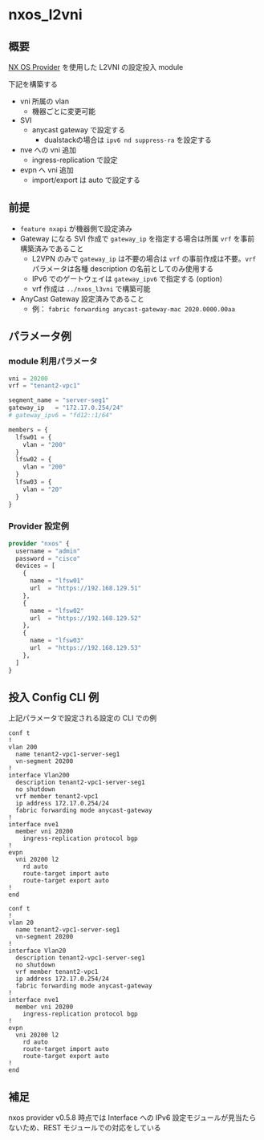 # nxos_l2vni

## 概要

[NX OS Provider](https://registry.terraform.io/providers/CiscoDevNet/nxos/latest/docs) を使用した L2VNI の設定投入 module

下記を構築する

- vni 所属の vlan
  - 機器ごとに変更可能
- SVI
  - anycast gateway で設定する
    - dualstackの場合は `ipv6 nd suppress-ra` を設定する
- nve への vni 追加
  - ingress-replication で設定
- evpn へ vni 追加
  - import/export は auto で設定する

## 前提

- `feature nxapi` が機器側で設定済み
- Gateway になる SVI 作成で `gateway_ip` を指定する場合は所属 `vrf` を事前構築済みであること
  - L2VPN のみで `gateway_ip` は不要の場合は `vrf` の事前作成は不要。`vrf` パラメータは各種 description の名前としてのみ使用する
  - IPv6 でのゲートウェイは `gateway_ipv6` で指定する (option)
  - vrf 作成は `../nxos_l3vni` で構築可能
- AnyCast Gateway 設定済みであること
  - 例： `fabric forwarding anycast-gateway-mac 2020.0000.00aa`

## パラメータ例

### module 利用パラメータ

```tfvars
vni = 20200
vrf = "tenant2-vpc1"

segment_name = "server-seg1"
gateway_ip   = "172.17.0.254/24"
# gateway_ipv6 = "fd12::1/64"

members = {
  lfsw01 = {
    vlan = "200"
  }
  lfsw02 = {
    vlan = "200"
  }
  lfsw03 = {
    vlan = "20"
  }
}
```

### Provider 設定例

```tf
provider "nxos" {
  username = "admin"
  password = "cisco"
  devices = [
    {
      name = "lfsw01"
      url  = "https://192.168.129.51"
    },
    {
      name = "lfsw02"
      url  = "https://192.168.129.52"
    },
    {
      name = "lfsw03"
      url  = "https://192.168.129.53"
    },
  ]
}
```

## 投入 Config CLI 例

上記パラメータで設定される設定の CLI での例

```config:leaf1_2
conf t
!
vlan 200
  name tenant2-vpc1-server-seg1
  vn-segment 20200
!
interface Vlan200
  description tenant2-vpc1-server-seg1
  no shutdown
  vrf member tenant2-vpc1
  ip address 172.17.0.254/24
  fabric forwarding mode anycast-gateway
!
interface nve1
  member vni 20200
    ingress-replication protocol bgp
!
evpn
  vni 20200 l2
    rd auto
    route-target import auto
    route-target export auto
!
end
```

```config:leaf3
conf t
!
vlan 20
  name tenant2-vpc1-server-seg1
  vn-segment 20200
!
interface Vlan20
  description tenant2-vpc1-server-seg1
  no shutdown
  vrf member tenant2-vpc1
  ip address 172.17.0.254/24
  fabric forwarding mode anycast-gateway
!
interface nve1
  member vni 20200
    ingress-replication protocol bgp
!
evpn
  vni 20200 l2
    rd auto
    route-target import auto
    route-target export auto
!
end
```

## 補足

nxos provider v0.5.8 時点では Interface への IPv6 設定モジュールが見当たらないため、REST モジュールでの対応をしている
